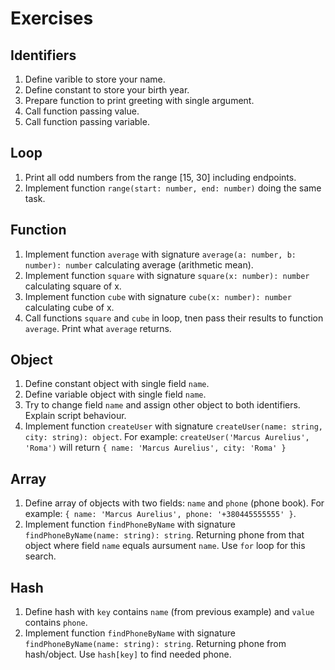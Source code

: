 # Exercises

## Identifiers

1. Define varible to store your name.
2. Define constant to store your birth year.
3. Prepare function to print greeting with single argument.
4. Call function passing value.
5. Call function passing variable.

## Loop

1. Print all odd numbers from the range [15, 30] including endpoints.
2. Implement function `range(start: number, end: number)` doing the same task.

## Function

1. Implement function `average` with signature
`average(a: number, b: number): number` calculating average (arithmetic mean).
2. Implement function `square`  with signature
`square(x: number): number` calculating square of x.
3. Implement function `cube`  with signature
`cube(x: number): number` calculating cube of x.
4. Call functions `square` and `cube` in loop, tnen pass their results to
function `average`. Print what `average` returns.

## Object

1. Define constant object with single field `name`.
2. Define variable object with single field `name`.
3. Try to change field `name` and assign other object to both identifiers.
Explain script behaviour.
4. Implement function `createUser` with signature
`createUser(name: string, city: string): object`. For example:
`createUser('Marcus Aurelius', 'Roma')` will return
`{ name: 'Marcus Aurelius', city: 'Roma' }`

## Array

1. Define array of objects with two fields: `name` and `phone` (phone book).
For example: `{ name: 'Marcus Aurelius', phone: '+380445555555' }`.
2. Implement function `findPhoneByName` with signature
`findPhoneByName(name: string): string`. Returning phone from that object
where field `name` equals aursument `name`. Use `for` loop for this search.

## Hash

1. Define hash with `key` contains `name` (from previous example) and `value`
contains `phone`.
2. Implement function `findPhoneByName` with signature
`findPhoneByName(name: string): string`. Returning phone from hash/object.
Use `hash[key]` to find needed phone.
